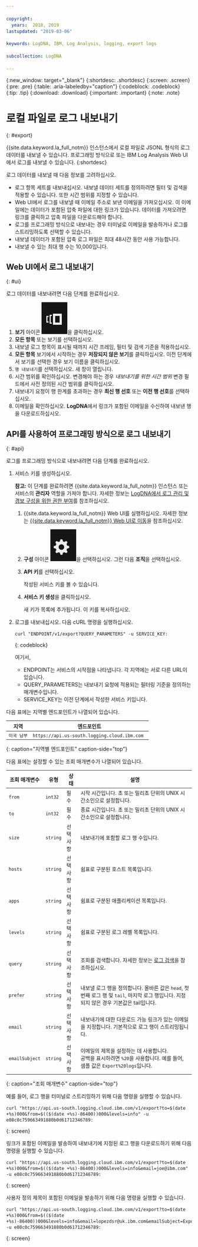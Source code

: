 ```yaml
---

copyright:
  years:  2018, 2019
lastupdated: "2019-03-06"

keywords: LogDNA, IBM, Log Analysis, logging, export logs

subcollection: LogDNA

---
```


{:new_window: target="_blank"}
{:shortdesc: .shortdesc}
{:screen: .screen}
{:pre: .pre}
{:table: .aria-labeledby="caption"}
{:codeblock: .codeblock}
{:tip: .tip}
{:download: .download}
{:important: .important}
{:note: .note}

 
# 로컬 파일로 로그 내보내기
{: #export}

{{site.data.keyword.la_full_notm}} 인스턴스에서 로컬 파일로 JSONL 형식의 로그 데이터를 내보낼 수 있습니다. 프로그래밍 방식으로 또는 IBM Log Analysis Web UI에서 로그를 내보낼 수 있습니다. 
{:shortdesc}

로그 데이터를 내보낼 때 다음 정보를 고려하십시오.
* 로그 항목 세트를 내보내십시오. 내보낼 데이터 세트를 정의하려면 필터 및 검색을 적용할 수 있습니다. 또한 시간 범위를 지정할 수 있습니다. 
* Web UI에서 로그를 내보낼 때 이메일 주소로 보낸 이메일을 가져오십시오. 이 이메일에는 데이터가 포함된 압축 파일에 대한 링크가 있습니다. 데이터를 가져오려면 링크를 클릭하고 압축 파일을 다운로드해야 합니다.
* 로그를 프로그래밍 방식으로 내보내는 경우 터미널로 이메일을 발송하거나 로그를 스트리밍하도록 선택할 수 있습니다.
* 내보낼 데이터가 포함된 압축 로그 파일은 최대 48시간 동안 사용 가능합니다. 
* 내보낼 수 있는 최대 행 수는 10,000입니다.



## Web UI에서 로그 내보내기
{: #ui}

로그 데이터를 내보내려면 다음 단계를 완료하십시오.

1. **보기** 아이콘 ![구성 아이콘](images/views.png)을 클릭하십시오.
2. **모든 항목** 또는 보기를 선택하십시오.
3. 내보낼 로그 항목이 표시될 때까지 시간 프레임, 필터 및 검색 기준을 적용하십시오.
4. **모든 항목** 보기에서 시작하는 경우 **저장되지 않은 보기**를 클릭하십시오. 이전 단계에서 보기를 선택한 경우 보기 이름을 클릭하십시오.
5. `행 내보내기`를 선택하십시오. 새 창이 열립니다.
6. 시간 범위를 확인하십시오. 변경해야 하는 경우 *내보내기를 위한 시간 범위* 변경 필드에서 사전 정의된 시간 범위를 클릭하십시오.
7. 내보내기 요청이 행 한계를 초과하는 경우 **최신 행 선호** 또는 **이전 행 선호**를 선택하십시오.
8. 이메일을 확인하십시오. **LogDNA**에서 링크가 포함된 이메일을 수신하여 내보낸 행을 다운로드하십시오.


## API를 사용하여 프로그래밍 방식으로 로그 내보내기
{: #api}

로그를 프로그래밍 방식으로 내보내려면 다음 단계를 완료하십시오.

1. 서비스 키를 생성하십시오. 

    **참고:** 이 단계를 완료하려면 {{site.data.keyword.la_full_notm}} 인스턴스 또는 서비스의 **관리자** 역할을 가져야 합니다. 자세한 정보는 [LogDNA에서 로그 관리 및 경보 구성을 위한 권한 부여](/docs/services/Log-Analysis-with-LogDNA?topic=LogDNA-work_iam#admin_user_logdna)를 참조하십시오.

    1. {{site.data.keyword.la_full_notm}} Web UI를 실행하십시오. 자세한 정보는 [{{site.data.keyword.la_full_notm}} Web UI로 이동](/docs/services/Log-Analysis-with-LogDNA?topic=LogDNA-view_logs#view_logs_step2)을 참조하십시오.

    2. **구성** 아이콘 ![구성 아이콘](images/admin.png)을 선택하십시오. 그런 다음 **조직**을 선택하십시오. 

    3. **API 키**를 선택하십시오.

        작성된 서비스 키를 볼 수 있습니다. 

    4. **서비스 키 생성**을 클릭하십시오.

        새 키가 목록에 추가됩니다. 이 키를 복사하십시오.

2. 로그를 내보내십시오. 다음 cURL 명령을 실행하십시오.

    ```
    curl "ENDPOINT/v1/export?QUERY_PARAMETERS" -u SERVICE_KEY:
    ```
    {: codeblock}

    여기서, 

    * ENDPOINT는 서비스의 시작점을 나타냅니다. 각 지역에는 서로 다른 URL이 있습니다.
    * QUERY_PARAMETERS는 내보내기 요청에 적용되는 필터링 기준을 정의하는 매개변수입니다.
    * SERVICE_KEY는 이전 단계에서 작성한 서비스 키입니다.

다음 표에는 지역별 엔드포인트가 나열되어 있습니다.

| 지역         | 엔드포인트                                             | 
|----------------|------------------------------------------------------|
| `미국 남부`       | `https://api.us-south.logging.cloud.ibm.com `        |
{: caption="지역별 엔드포인트" caption-side="top"} 


다음 표에는 설정할 수 있는 조회 매개변수가 나열되어 있습니다.

| 조회 매개변수 |유형       |상태     |설명 |
|-----------|------------|------------|-------------|
| `from`      | `int32`      | 필수   | 시작 시간입니다. 초 또는 밀리초 단위의 UNIX 시간소인으로 설정합니다. |
| `to`        | `int32`      | 필수   | 종료 시간입니다. 초 또는 밀리초 단위의 UNIX 시간소인으로 설정합니다.    |
| `size`      | `string`     | 선택사항   | 내보내기에 포함할 로그 행 수입니다.  | 
| `hosts`     | `string`     | 선택사항   | 쉼표로 구분된 호스트 목록입니다. |
| `apps`      | `string`     | 선택사항   | 쉼표로 구분된 애플리케이션 목록입니다. |
| `levels`    | `string`     | 선택사항   | 쉼표로 구분된 로그 레벨 목록입니다. |
| `query`     | `string`     | 선택사항   | 조회를 검색합니다. 자세한 정보는 [로그 검색](/docs/services/Log-Analysis-with-LogDNA?topic=LogDNA-view_logs#view_logs_step6)을 참조하십시오. |
| `prefer`    | `string`     | 선택사항   | 내보낼 로그 행을 정의합니다. 올바른 값은 `head`, 첫 번째 로그 행 및 `tail`, 마지막 로그 행입니다. 지정되지 않은 경우 기본값은 tail입니다.  |
| `email`     | `string`     | 선택사항   | 내보내기에 대한 다운로드 가능 링크가 있는 이메일을 지정합니다. 기본적으로 로그 행이 스트리밍됩니다.|
| `emailSubject` | `string`     | 선택사항   | 이메일의 제목을 설정하는 데 사용합니다. </br>공백을 표시하려면 `%20`을 사용합니다. 예를 들어, 샘플 값은 `Export%20logs`입니다. |
{: caption="조회 매개변수" caption-side="top"} 

예를 들어, 로그 행을 터미널로 스트리밍하기 위해 다음 명령을 실행할 수 있습니다.

```
curl "https://api.us-south.logging.cloud.ibm.com/v1/export?to=$(date +%s)000&from=$(($(date +%s)-86400))000&levels=info" -u e08c0c759663491880b0d61712346789:
```
{: screen}

링크가 포함된 이메일을 발송하여 내보내기에 지정된 로그 행을 다운로드하기 위해 다음 명령을 실행할 수 있습니다.

```
curl "https://api.us-south.logging.cloud.ibm.com/v1/export?to=$(date +%s)000&from=$(($(date +%s)-86400))000&levels=info&email=joe@ibm.com" -u e08c0c759663491880b0d61712346789:
```
{: screen}


사용자 정의 제목이 포함된 이메일을 발송하기 위해 다음 명령을 실행할 수 있습니다.

```
curl "https://api.us-south.logging.cloud.ibm.com/v1/export?to=$(date +%s)000&from=$(($(date +%s)-86400))000&levels=info&email=lopezdsr@uk.ibm.com&emailSubject=Export%20test" -u e08c0c759663491880b0d61712346789:
```
{: screen}


